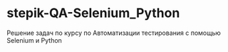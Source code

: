 # stepik-QA-Selenium_Python
Решение задач по курсу по Автоматизации тестирования с помощью Selenium и Python
